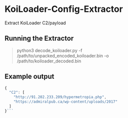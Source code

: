 # KoiLoader-Config-Extractor
Extract KoiLoader C2/payload

## Running the Extractor
> python3 decode_koiloader.py -f /path/to/unpacked_encoded_koiloader.bin -o /path/to/koiloader_decoded.bin

## Example output
```javascript
{
  "C2": [
    "http://91.202.233.209/hypermetropia.php",
    "https://admiralpub.ca/wp-content/uploads/2017"
  ]
}```
